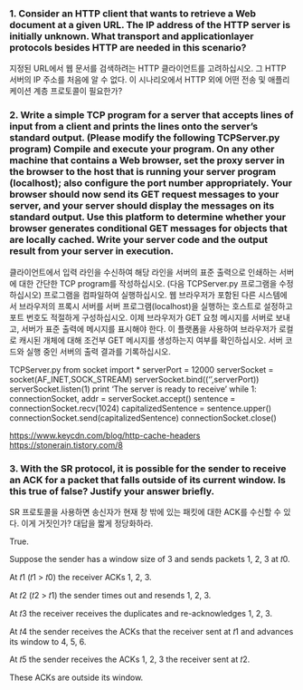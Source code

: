 ### 1. Consider an HTTP client that wants to retrieve a Web document at a given URL. The IP address of the HTTP server is initially unknown. What transport and applicationlayer protocols besides HTTP are needed in this scenario?
지정된 URL에서 웹 문서를 검색하려는 HTTP 클라이언트를 고려하십시오. 그 HTTP 서버의 IP 주소를 처음에 알 수 없다. 이 시나리오에서 HTTP 외에 어떤 전송 및 애플리케이션 계층 프로토콜이 필요한가?
### 2. Write a simple TCP program for a server that accepts lines of input from a client and prints the lines onto the server’s standard output. (Please modify the following TCPServer.py program) Compile and execute your program. On any other machine that contains a Web browser, set the proxy server in the browser to the host that is running your server program (localhost); also configure the port number appropriately. Your browser should now send its GET request messages to your server, and your server should display the messages on its standard output. Use this platform to determine whether your browser generates conditional GET messages for objects that are locally cached. Write your server code and the output result from your server in execution.

클라이언트에서 입력 라인을 수신하여 해당 라인을 서버의 표준 출력으로 인쇄하는 서버에 대한 간단한  TCP program를 작성하십시오. (다음 TCPServer.py 프로그램을 수정하십시오) 프로그램을 컴파일하여 실행하십시오. 웹 브라우저가 포함된 다른 시스템에서 브라우저의 프록시 서버를 서버 프로그램(localhost)을 실행하는 호스트로 설정하고 포트 번호도 적절하게 구성하십시오. 이제 브라우저가 GET 요청 메시지를 서버로 보내고, 서버가 표준 출력에 메시지를 표시해야 한다. 이 플랫폼을 사용하여 브라우저가 로컬로 캐시된 개체에 대해 조건부 GET 메시지를 생성하는지 여부를 확인하십시오. 서버 코드와 실행 중인 서버의 출력 결과를 기록하십시오.

TCPServer.py
from socket import *
serverPort = 12000
serverSocket = socket(AF_INET,SOCK_STREAM)
serverSocket.bind((‘’,serverPort))
serverSocket.listen(1)
print ‘The server is ready to receive’
while 1:
connectionSocket, addr = serverSocket.accept()
sentence = connectionSocket.recv(1024)
capitalizedSentence = sentence.upper()
connectionSocket.send(capitalizedSentence)
connectionSocket.close()

https://www.keycdn.com/blog/http-cache-headers
https://stonerain.tistory.com/8

### 3. With the SR protocol, it is possible for the sender to receive an ACK for a packet that falls outside of its current window. Is this true of false? Justify your answer briefly.
SR 프로토콜을 사용하면 송신자가 현재 창 밖에 있는 패킷에 대한 ACK를 수신할 수 있다. 이게 거짓인가? 대답을 짧게 정당화하라.

True.

Suppose the sender has a window size of 3 and sends packets 1, 2, 3 at 𝑡0. 

At 𝑡1 (𝑡1 > 𝑡0) the receiver ACKs 1, 2, 3. 

At 𝑡2 (𝑡2 > 𝑡1) the sender times out and resends 1, 2, 3. 

At 𝑡3 the receiver receives the duplicates and re-acknowledges 1, 2, 3. 

At 𝑡4 the sender receives the ACKs that the receiver sent at 𝑡1 and advances its window to 4, 5, 6. 

At 𝑡5 the sender receives the ACKs 1, 2, 3 the receiver sent at 𝑡2. 

These ACKs are outside its window.

